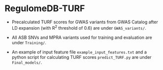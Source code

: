 # RegulomeDB-TURF

* Precalculated TURF scores for GWAS variants from GWAS Catalog after LD expansion (with R<sup>2</sup> threshold of 0.6) are under `GWAS_variants/`.

* All ASB SNVs and MPRA variants used for training and evaluation are under `Training/`.

* An example of input feature file `example_input_features.txt` and a python script for calculating TURF scores `predict_TURF.py` are under `Final_models/`.

